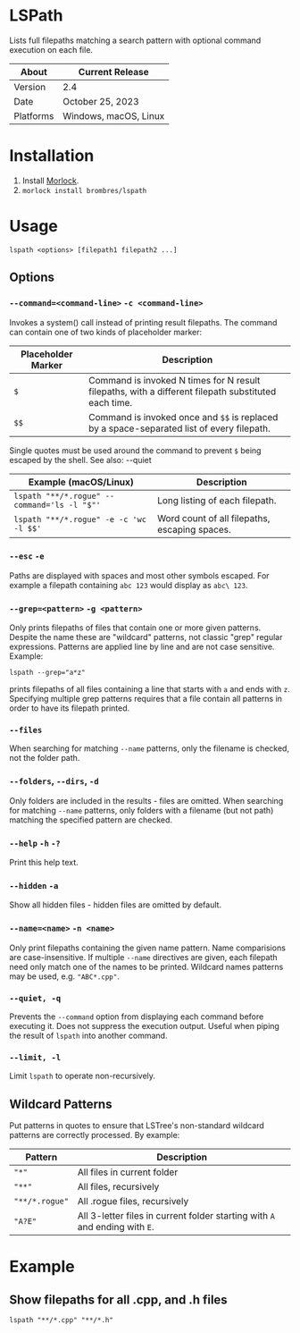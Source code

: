 # LSPath
Lists full filepaths matching a search pattern with optional command execution on each file.

About     | Current Release
----------|-----------------------
Version   | 2.4
Date      | October 25, 2023
Platforms | Windows, macOS, Linux

# Installation

1. Install [Morlock](https://morlock.sh).
2. `morlock install brombres/lspath`

# Usage

    lspath <options> [filepath1 filepath2 ...]

## Options

### `--command=<command-line>` `-c <command-line>`
Invokes a system() call instead of printing result filepaths. The command
can contain one of two kinds of placeholder marker:

Placeholder Marker | Description
-------------------|--------------------------------------------------------------
`$`                | Command is invoked N times for N result filepaths, with a different filepath substituted each time.
`$$`               | Command is invoked once and `$$` is replaced by a space-separated list of every filepath.

Single quotes must be used around the command to prevent `$` being escaped by the shell. See also: --quiet

Example (macOS/Linux)                       | Description
--------------------------------------------|-------------------------------------------------------
`lspath "**/*.rogue" --command='ls -l "$"'` | Long listing of each filepath.
`lspath "**/*.rogue" -e -c 'wc -l $$'`      | Word count of all filepaths, escaping spaces.

### `--esc` `-e`
Paths are displayed with spaces and most other symbols escaped. For example
a filepath containing `abc 123` would display as `abc\ 123`.

### `--grep=<pattern>` `-g <pattern>`
Only prints filepaths of files that contain one or more given patterns.
Despite the name these are "wildcard" patterns, not classic "grep" regular
expressions. Patterns are applied line by line and are not case sensitive.
Example:

    lspath --grep="a*z"

prints filepaths of all files containing a line that starts with `a` and
ends with `z`. Specifying multiple grep patterns requires that a file contain
all patterns in order to have its filepath printed.

### `--files`
When searching for matching `--name` patterns, only the filename is checked, not the folder path.

### `--folders`, `--dirs`, `-d`
Only folders are included in the results - files are omitted. When searching for matching `--name` patterns, only folders with a filename (but not path) matching the specified pattern are checked.

### `--help` `-h` `-?`
Print this help text.

### `--hidden` `-a`
Show all hidden files - hidden files are omitted by default.

### `--name=<name>` `-n <name>`
Only print filepaths containing the given name pattern. Name comparisions
are case-insensitive. If multiple `--name` directives are given, each
filepath need only match one of the names to be printed. Wildcard names
patterns may be used, e.g. `"ABC*.cpp"`.

### `--quiet, -q`
Prevents the `--command` option from displaying each command before executing it.
Does not suppress the execution output. Useful when piping the result of `lspath`
into another command.

### `--limit, -l`
Limit `lspath` to operate non-recursively.

## Wildcard Patterns
Put patterns in quotes to ensure that LSTree's non-standard wildcard patterns
are correctly processed. By example:

Pattern         | Description
----------------|-------------------------------------------
`"*"`           |All files in current folder
`"**"`          |All files, recursively
`"**/*.rogue"`  |All .rogue files, recursively
`"A?E"`         |All 3-letter files in current folder starting with `A` and ending with `E`.

# Example

## Show filepaths for all .cpp, and .h files

    lspath "**/*.cpp" "**/*.h"

